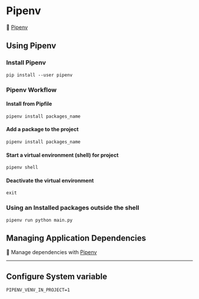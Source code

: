 # Pipenv

:link: [Pipenv](https://pipenv.pypa.io/en/latest/)

## Using Pipenv

### Install Pipenv

```shell
pip install --user pipenv
```

### Pipenv Workflow

#### Install from Pipfile

```shell
pipenv install packages_name
```

#### Add a package to the project

```shell
pipenv install packages_name
```

#### Start a virtual environment (shell) for project

```shell
pipenv shell
```

#### Deactivate the virtual environment

```shell
exit
```

### Using an Installed packages outside the shell

```shell
pipenv run python main.py
```

## Managing Application Dependencies

:link: Manage dependencies with [Pipenv](https://packaging.python.org/tutorials/managing-dependencies/)

***

## Configure System variable

`PIPENV_VENV_IN_PROJECT=1`
